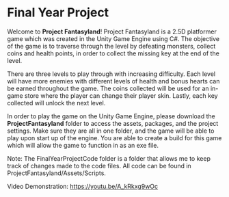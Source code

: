 # Final Year Project

Welcome to **Project Fantasyland**! Project Fantasyland is a 2.5D platformer game which was created in the Unity Game Engine using C#. The objective of the game is to traverse through the level by defeating monsters, collect coins and health points, in order to collect the missing key at the end of the level. 

There are three levels to play through with increasing difficulty. Each level will have more enemies with different levels of health and bonus hearts can be earned throughout the game. The coins collected will be used for an in-game store where the player can change their player skin. Lastly, each key collected will unlock the next level.

In order to play the game on the Unity Game Engine, please download the **ProjectFantasyland** folder to access the assets, packages, and the project settings. Make sure they are all in one folder, and the game will be able to play upon start up of the engine. You are able to create a build for this game which will allow the game to function in as an exe file. 

Note: The FinalYearProjectCode folder is a folder that allows me to keep track of changes made to the code files. All code can be found in ProjectFantasyland/Assets/Scripts.

Video Demonstration: https://youtu.be/A_kRkxg9wOc
